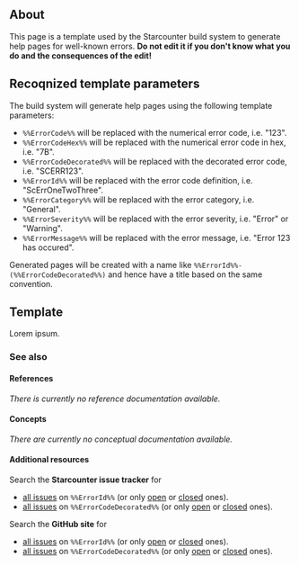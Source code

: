 ## About
This page is a template used by the Starcounter build system to generate help pages for well-known errors. **Do not edit it if you don't know what you do and the consequences of the edit!**

## Recoqnized template parameters
The build system will generate help pages using the following template parameters:
* ```%%ErrorCode%%``` will be replaced with the numerical error code, i.e. "123".
* ```%%ErrorCodeHex%%``` will be replaced with the numerical error code in hex, i.e. "7B".
* ```%%ErrorCodeDecorated%%``` will be replaced with the decorated error code, i.e. "SCERR123".
* ```%%ErrorId%%``` will be replaced with the error code definition, i.e. "ScErrOneTwoThree".
* ```%%ErrorCategory%%``` will be replaced with the error category, i.e. "General".
* ```%%ErrorSeverity%%``` will be replaced with the error severity, i.e. "Error" or "Warning".
* ```%%ErrorMessage%%``` will be replaced with the error message, i.e. "Error 123 has occured".

Generated pages will be created with a name like ```%%ErrorId%%-(%%ErrorCodeDecorated%%)``` and hence have a title based on the same convention.

## Template
<!--Template/-->
<!--TemplateMetadata/-->
<!--TemplateMetadata-->
<!--TemplateAutoGenerated-->
Lorem ipsum.
<!--TemplateAutoGenerated/-->
<!--TemplateUserContent-->
### See also
#### References
_There is currently no reference documentation available._
#### Concepts
_There are currently no conceptual documentation available._
#### Additional resources
Search the **Starcounter issue tracker** for
* [all issues](https://github.com/Starcounter/Starcounter/search?q=%%ErrorId%%&type=Issues) on ```%%ErrorId%%``` (or only [open](https://github.com/Starcounter/Starcounter/search?q=%%ErrorId%%+state%3Aopen&type=Issues) or [closed](https://github.com/Starcounter/Starcounter/search?q=%%ErrorId%%+state%3Aclosed&type=Issues) ones).
* [all issues](https://github.com/Starcounter/Starcounter/search?q=%%ErrorCodeDecorated%%&type=Issues) on ```%%ErrorCodeDecorated%%``` (or only [open](https://github.com/Starcounter/Starcounter/search?q=%%ErrorCodeDecorated%%+state%3Aopen&type=Issues) or [closed](https://github.com/Starcounter/Starcounter/search?q=%%ErrorCodeDecorated%%+state%3Aclosed&type=Issues) ones).

Search the **GitHub site** for
* [all issues](https://github.com/search?q=%%ErrorId%%&type=Issues) on ```%%ErrorId%%``` (or only [open](https://github.com/search?q=%%ErrorId%%+state%3Aopen&type=Issues) or [closed](https://github.com/Starcounter/Starcounter/search?q=%%ErrorId%%+state%3Aclosed&type=Issues) ones).
* [all issues](https://github.com/search?q=%%ErrorCodeDecorated%%&type=Issues) on ```%%ErrorCodeDecorated%%``` (or only [open](https://github.com/search?q=%%ErrorCodeDecorated%%+state%3Aopen&type=Issues) or [closed](https://github.com/Starcounter/search?q=%%ErrorCodeDecorated%%+state%3Aclosed&type=Issues) ones).

<!--TemplateUserContent/-->
